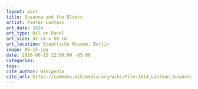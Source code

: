```yaml
---
layout: post
title: Susanna and the Elders
artist: Pieter Lastman
art_date: 1614
art_type: Oil on Panel
art_size: 42 cm x 58 cm
art_location: Staatliche Museum, Berlin
image: 06-15.jpg
date: 2016-06-15 12:00:00 -05:00
categories:
tags:
cite_author: Wikipedia
cite_url: https://commons.wikimedia.org/wiki/File:1614_Lastman_Susanna_and_the_Elders_anagoria.JPG
---
```

